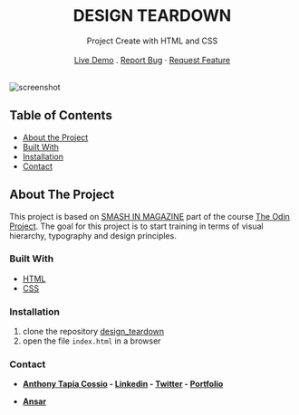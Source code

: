 <p align="center">
  <h1 align="center">DESIGN TEARDOWN</h1>

  <p align="center">
    Project Create with HTML and CSS
    <br>
    <br>
    <a href="https://anthonytc89.github.io/design_teardown/" target="_blank">Live Demo</a>
    .
    <a href="https://github.com/AnthonyTC89/design_teardown/issues">Report Bug</a>
    ·
    <a href="https://github.com/AnthonyTC89/design_teardown/issues">Request Feature</a>
  </p>
  <br>
  <img align="center" scr="https://raw.githubusercontent.com/AnthonyTC89/design_teardown/develop/screenshots/01.png" alt="screenshot">
</p>

<!-- TABLE OF CONTENTS -->
## Table of Contents

* [About the Project](#about-the-project)
* [Built With](#built-with)
* [Installation](#installation)
* [Contact](#Contact)

<!-- ABOUT THE PROJECT -->
## About The Project

This project is based on [SMASH IN MAGAZINE](https://www.smashingmagazine.com/) part of the course [The Odin Project](https://www.theodinproject.com/home). 
The goal for this project is to start training in terms of visual hierarchy, typography and design principles.

### Built With
* [HTML](https://www.w3.org/html/)
* [CSS](https://www.w3.org/Style/CSS/)

### Installation
  1. clone the repository [design_teardown](https://anthonytc89.github.io/design_teardown)
  2. open the file `index.html` in a browser 

### Contact

* **[Anthony Tapia Cossio](https://github.com/AnthonyTC89) - [Linkedin](linkedin.com/in/anthony-tapia-cossio) - [Twitter](https://twitter.com/ptonypTC) - [Portfolio](https://portfolio-anthony.herokuapp.com/)**

* **[Ansar](https://github.com/ansaryergesh)**